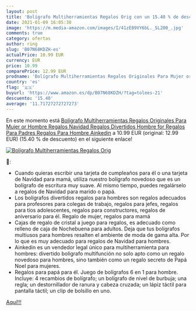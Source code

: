 ```yaml
---
layout: post
title: 'Bolígrafo Multiherramientas Regalos Orig con un 15.40 % de descuento'
date: 2021-01-09 16:05:30
image: 'https://m.media-amazon.com/images/I/41zE89VY6bL._SL200_.jpg'
comments: true
category: ofertas
author: ring
slug: 'B07N68KDZH-es'
actualPrice: 10.99 EUR
currency: EUR
price: 10.99
comparePrice: 12.99 EUR
prodname: 'Bolígrafo Multiherramientas Regalos Originales Para Mujer or Hombre Regalos Navidad Regalos Divertidos Hombre for Regalos Para Padres Regalos Para Hombre Ainkedin'
country: 'es'
flag: '🇪🇸'
buyurl: 'https://www.amazon.es/dp/B07N68KDZH/?tag=tolees-21'
descuento: '15.40'
average: '11.71727272727273'
---
```


En este momento está [Bolígrafo Multiherramientas Regalos Originales Para Mujer or Hombre Regalos Navidad Regalos Divertidos Hombre for Regalos Para Padres Regalos Para Hombre Ainkedin](https://www.amazon.es/dp/B07N68KDZH/?tag=tolees-21) a 10.99 EUR (original: 12.99 EUR) (15.40 %  de descuento) en el siguiente enlace!

[![Bolígrafo Multiherramientas Regalos Orig](https://m.media-amazon.com/images/I/41zE89VY6bL._SL200_.jpg)](https://www.amazon.es/dp/B07N68KDZH/?tag=tolees-21)

🔎:

- Cuando quieras escribir una tarjeta de cumpleaños para él o una tarjeta de Navidad para mamá, utiliza nuestro bolígrafo novedoso que es un bolígrafo de escritura muy suave. Al mismo tiempo, puedes regalárselo a regalos de Navidad para marido o papá.
- Los bolígrafos divertidos regalos para hombres son regalos adecuados para profesores para colegas de trabajo, regalos para jefes, regalos para tíos adolescentes, regalos para constructores, regalos de aniversario para él. Regalo de mujer, regalos para mamá
- Cajas de regalo de cristal a juego para regalos, es adecuado como relleno de caja de Nochebuena para adultos. Deja que tus bolígrafos multiusos para hombres resalten el ambiente de moda de gama alta. Por lo que es muy adecuado para regalos de Navidad para hombres.
- Ainkedin es un vendedor legal único para multiherramienta para hombres: divertido bolígrafo multifunción no solo apto como un regalo novedoso para hombres, sino también como un regalo secreto de Papá Noel para mujeres.
- Regalos para papá para él. Juego de bolígrafos 6 en 1 para hombre. Incluye: 4 recambios de bolígrafo; un bolígrafo de nivel de burbuja; una regla; un destornillador de ranura y cabeza cruzada; un lápiz táctil para pantalla táctil; un clip de bolsillo en uno.

[Aquí!!!](https://www.amazon.es/dp/B07N68KDZH/?tag=tolees-21)
